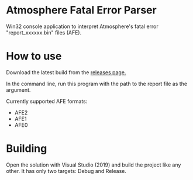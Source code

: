 # Atmosphere Fatal Error Parser
Win32 console application to interpret Atmosphere's fatal error "report_xxxxxx.bin" files (AFE).

# How to use
Download the latest build from the [releases page.](https://github.com/cathery/AFEParser/releases) 

In the command line, run this program with the path to the report file as the argument.

Currently supported AFE formats:
- AFE2
- AFE1
- AFE0

# Building
 Open the solution with Visual Studio (2019) and build the project like any other. It has only two targets: Debug and Release.
